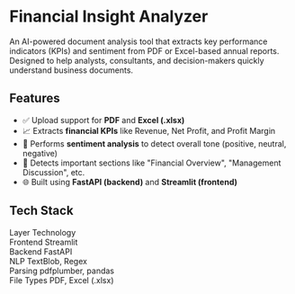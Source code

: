 # Financial Insight Analyzer

An AI-powered document analysis tool that extracts key performance indicators (KPIs) and sentiment from PDF or Excel-based annual reports. Designed to help analysts, consultants, and decision-makers quickly understand business documents.

## Features

- ✅ Upload support for **PDF** and **Excel (.xlsx)**
- 📈 Extracts **financial KPIs** like Revenue, Net Profit, and Profit Margin
- 🧠 Performs **sentiment analysis** to detect overall tone (positive, neutral, negative)
- 📂 Detects important sections like "Financial Overview", "Management Discussion", etc.
- 🌐 Built using **FastAPI (backend)** and **Streamlit (frontend)**

## Tech Stack

Layer       Technology             
Frontend    Streamlit               
Backend     FastAPI                 
NLP         TextBlob, Regex         
Parsing     pdfplumber, pandas      
File Types  PDF, Excel (.xlsx)      

